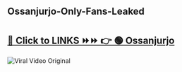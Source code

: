 
 ## Ossanjurjo-Only-Fans-Leaked

# <h2><a href="https://clipsfans.com/Ossanjurjo&ref=git">🔗 Click to LINKS ⏩⏩ 👉 🟢 Ossanjurjo </a></h2>

<a href="https://clipsfans.com/Ossanjurjo&ref=git" rel="nofollow" data-target="animated-image.originalLink"><img src="https://i.ibb.co.com/xMMVF88/686577567.gif" alt="Viral Video Original" style="max-width: 100%; display: inline-block;" data-target="animated-image.originalImage"></a>
